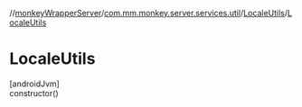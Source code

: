//[monkeyWrapperServer](../../../index.md)/[com.mm.monkey.server.services.util](../index.md)/[LocaleUtils](index.md)/[LocaleUtils](-locale-utils.md)

# LocaleUtils

[androidJvm]\
constructor()